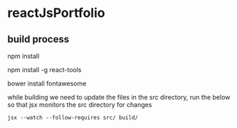 # reactJsPortfolio


## build process

npm install

npm install -g react-tools

bower install fontawesome

while building we need to update the files in the src directory, run the below so that jsx monitors the src directory for changes

`jsx --watch --follow-requires src/ build/`